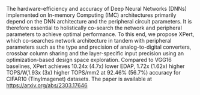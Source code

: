 The hardware-efficiency and accuracy of Deep Neural Networks (DNNs) implemented on In-memory Computing (IMC) architectures primarily depend on the DNN architecture and the peripheral circuit parameters. It is therefore essential to holistically co-search the network and peripheral parameters to achieve optimal performance. To this end, we propose XPert, which co-searches network architecture in tandem with peripheral parameters such as the type and precision of analog-to-digital converters, crossbar column sharing and the layer-specific input precision using an optimization-based design space exploration. Compared to VGG16 baselines, XPert achieves 10.24x (4.7x) lower EDAP, 1.72x (1.62x) higher TOPS/W,1.93x (3x) higher TOPS/mm2 at 92.46% (56.7%) accuracy for CIFAR10 (TinyImagenet) datasets. The paper is available at https://arxiv.org/abs/2303.17646
